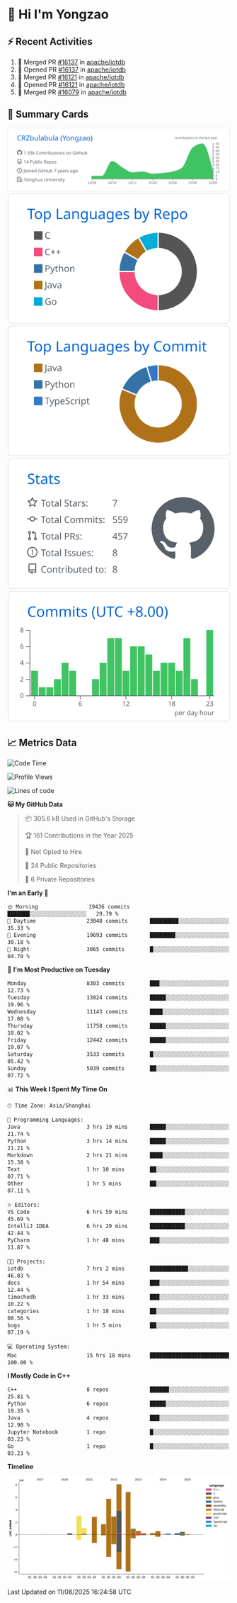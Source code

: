 # 👋 Hi I'm Yongzao

## ⚡ Recent Activities
<!--START_SECTION:activity-->
1. 🎉 Merged PR [#16137](https://github.com/apache/iotdb/pull/16137) in [apache/iotdb](https://github.com/apache/iotdb)
2. 💪 Opened PR [#16137](https://github.com/apache/iotdb/pull/16137) in [apache/iotdb](https://github.com/apache/iotdb)
3. 🎉 Merged PR [#16121](https://github.com/apache/iotdb/pull/16121) in [apache/iotdb](https://github.com/apache/iotdb)
4. 💪 Opened PR [#16121](https://github.com/apache/iotdb/pull/16121) in [apache/iotdb](https://github.com/apache/iotdb)
5. 🎉 Merged PR [#16079](https://github.com/apache/iotdb/pull/16079) in [apache/iotdb](https://github.com/apache/iotdb)
<!--END_SECTION:activity-->

## 🎑 Summary Cards

[![](https://raw.githubusercontent.com/CRZbulabula/CRZbulabula/main/profile-summary-card-output/github/0-profile-details.svg)](https://github.com/vn7n24fzkq/github-profile-summary-cards)
[![](https://raw.githubusercontent.com/CRZbulabula/CRZbulabula/main/profile-summary-card-output/github/1-repos-per-language.svg)](https://github.com/vn7n24fzkq/github-profile-summary-cards) [![](https://raw.githubusercontent.com/CRZbulabula/CRZbulabula/main/profile-summary-card-output/github/2-most-commit-language.svg)](https://github.com/vn7n24fzkq/github-profile-summary-cards)
[![](https://raw.githubusercontent.com/CRZbulabula/CRZbulabula/main/profile-summary-card-output/github/3-stats.svg)](https://github.com/vn7n24fzkq/github-profile-summary-cards) [![](https://raw.githubusercontent.com/CRZbulabula/CRZbulabula/main/profile-summary-card-output/github/4-productive-time.svg)](https://github.com/vn7n24fzkq/github-profile-summary-cards)

## 📈 Metrics Data

<!--START_SECTION:waka-->
![Code Time](http://img.shields.io/badge/Code%20Time-1%2C119%20hrs%2010%20mins-blue)

![Profile Views](http://img.shields.io/badge/Profile%20Views-0-blue)

![Lines of code](https://img.shields.io/badge/From%20Hello%20World%20I%27ve%20Written-35.6%20million%20lines%20of%20code-blue)

**🐱 My GitHub Data** 

> 📦 305.6 kB Used in GitHub's Storage 
 > 
> 🏆 161 Contributions in the Year 2025
 > 
> 🚫 Not Opted to Hire
 > 
> 📜 24 Public Repositories 
 > 
> 🔑 6 Private Repositories 
 > 
**I'm an Early 🐤** 

```text
🌞 Morning                19436 commits       ███████░░░░░░░░░░░░░░░░░░   29.79 % 
🌆 Daytime                23048 commits       █████████░░░░░░░░░░░░░░░░   35.33 % 
🌃 Evening                19693 commits       ████████░░░░░░░░░░░░░░░░░   30.18 % 
🌙 Night                  3065 commits        █░░░░░░░░░░░░░░░░░░░░░░░░   04.70 % 
```
📅 **I'm Most Productive on Tuesday** 

```text
Monday                   8303 commits        ███░░░░░░░░░░░░░░░░░░░░░░   12.73 % 
Tuesday                  13024 commits       █████░░░░░░░░░░░░░░░░░░░░   19.96 % 
Wednesday                11143 commits       ████░░░░░░░░░░░░░░░░░░░░░   17.08 % 
Thursday                 11758 commits       █████░░░░░░░░░░░░░░░░░░░░   18.02 % 
Friday                   12442 commits       █████░░░░░░░░░░░░░░░░░░░░   19.07 % 
Saturday                 3533 commits        █░░░░░░░░░░░░░░░░░░░░░░░░   05.42 % 
Sunday                   5039 commits        ██░░░░░░░░░░░░░░░░░░░░░░░   07.72 % 
```


📊 **This Week I Spent My Time On** 

```text
🕑︎ Time Zone: Asia/Shanghai

💬 Programming Languages: 
Java                     3 hrs 19 mins       █████░░░░░░░░░░░░░░░░░░░░   21.74 % 
Python                   3 hrs 14 mins       █████░░░░░░░░░░░░░░░░░░░░   21.21 % 
Markdown                 2 hrs 21 mins       ████░░░░░░░░░░░░░░░░░░░░░   15.38 % 
Text                     1 hr 10 mins        ██░░░░░░░░░░░░░░░░░░░░░░░   07.71 % 
Other                    1 hr 5 mins         ██░░░░░░░░░░░░░░░░░░░░░░░   07.11 % 

🔥 Editors: 
VS Code                  6 hrs 59 mins       ███████████░░░░░░░░░░░░░░   45.69 % 
IntelliJ IDEA            6 hrs 29 mins       ███████████░░░░░░░░░░░░░░   42.44 % 
PyCharm                  1 hr 48 mins        ███░░░░░░░░░░░░░░░░░░░░░░   11.87 % 

🐱‍💻 Projects: 
iotdb                    7 hrs 2 mins        ████████████░░░░░░░░░░░░░   46.03 % 
docs                     1 hr 54 mins        ███░░░░░░░░░░░░░░░░░░░░░░   12.44 % 
timechodb                1 hr 33 mins        ███░░░░░░░░░░░░░░░░░░░░░░   10.22 % 
categories               1 hr 18 mins        ██░░░░░░░░░░░░░░░░░░░░░░░   08.56 % 
bugs                     1 hr 5 mins         ██░░░░░░░░░░░░░░░░░░░░░░░   07.19 % 

💻 Operating System: 
Mac                      15 hrs 18 mins      █████████████████████████   100.00 % 
```

**I Mostly Code in C++** 

```text
C++                      8 repos             ██████░░░░░░░░░░░░░░░░░░░   25.81 % 
Python                   6 repos             █████░░░░░░░░░░░░░░░░░░░░   19.35 % 
Java                     4 repos             ███░░░░░░░░░░░░░░░░░░░░░░   12.90 % 
Jupyter Notebook         1 repo              █░░░░░░░░░░░░░░░░░░░░░░░░   03.23 % 
Go                       1 repo              █░░░░░░░░░░░░░░░░░░░░░░░░   03.23 % 
```



**Timeline**

![Lines of Code chart](https://raw.githubusercontent.com/CRZbulabula/CRZbulabula/main/assets/bar_graph.png)


 Last Updated on 11/08/2025 16:24:58 UTC
<!--END_SECTION:waka-->

